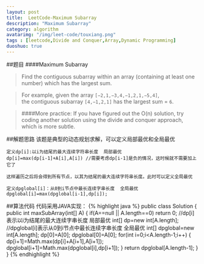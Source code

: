 ```yaml
---
layout: post
title:  LeetCode-Maximum Subarray
description: "Maximum Subarray"
category: algorithm
avatarimg: "/img/leet-code/touxiang.png"
tags : [leetcode,Divide and Conquer,Array,Dynamic Programming]
duoshuo: true
---
```

##题目
####Maximum Subarray
>Find the contiguous subarray within an array (containing at least one number) which has the largest sum.

>For example, given the array `[−2,1,−3,4,−1,2,1,−5,4]`,   
>the contiguous subarray `[4,−1,2,1]` has the largest sum = `6`.

>####More practice:
If you have figured out the O(n) solution, try coding another solution using the divide and conquer approach, which is more subtle.

<!-- more -->
	
##解题思路
该题是典型的动态规划求解，可以定义局部最优和全局最优

	定义dp[i]:以i为结尾的最大连续字符串长度  局部最优
	dp[i]=max(dp[i-1]+A[i],A[i]) //需要考虑dp[i-1]是负的情况，这时候就不需要加上它了

	这样遍历之后将会得到所有节点，以其为结尾的最大连续字符串长度。此时可以定义全局最优

	定义dpglobal[i]：从0到i节点中最长连续字串长度  全局最优
	dpglobal[i]=max(dpglobal[i-1],dp[i]);

##算法代码
代码采用JAVA实现：
{% highlight java %}
public class Solution {
    public int maxSubArray(int[] A) {
        if(A==null || A.length==0)
        	return 0;
        //dp[i]表示以i为结尾的最大连续字串长度  局部最优
        int[] dp=new int[A.length]; 
        //dpglobal[i]表示从0到i节点中最长连续字串长度  全局最优
       	int[] dpglobal=new int[A.length];
       	dp[0]=A[0];
       	dpglobal[0]=A[0];
        for(int i=0;i<A.length-1;i++)
        {
        	dp[i+1]=Math.max(dp[i]+A[i+1],A[i+1]);
        	dpglobal[i+1]=Math.max(dpglobal[i],dp[i+1]);
        }
        return dpglobal[A.length-1];
    }
}
{% endhighlight %}
